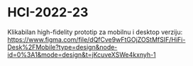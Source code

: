 # HCI-2022-23

Klikabilan high-fidelity prototip za mobilnu i desktop verziju:
https://www.figma.com/file/dQfCve9wFtGOjZOStMfSIF/HiFi-Desk%2FMobile?type=design&node-id=0%3A1&mode=design&t=jKcuveXSWe4kxnyh-1
